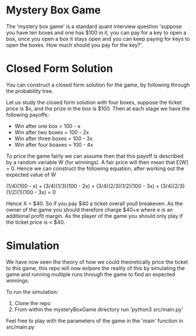 # Mystery Box Game
The 'mystery box game' is a standard quant interview question 'suppose you have ten boxes and one has $100 in it, you can pay for a key to open a box, once you open a box it stays open and you can keep paying for keys to open the boxes. How much should you pay for the key?'.

# Closed Form Solution
You can construct a closed form solution for the game, by following through the probability tree. 

Let us study the closed form solution with four boxes, suppose the ticket price is \$x, and the prize in the box is \$100. Then at each stage we have the following payoffs:
- Win after one box = 100 - x
- Win after two boxes = 100 - 2x
- Win after three boxes = 100 - 3x
- Win after four boaxes = 100 - 4x

To price the game fairly we can assume then that this payoff is described by a random variable W (for winnings). A fair price will then mean that E[W] = 0. Hence we can construct the following equation, after working out the expected value of W

(1/4)(100 - x) + (3/4)(1/3)(100 - 2x) + (3/4)(2/3)(1/2)(100 - 3x) + (3/4)(2/3)(1/2)(1)(100 - 3x) = 0

Hence X = \$40. So if you pay \$40 a ticket overall youll breakeven. As the owner of the game you should therefore charge \$40+e where e is an additional profit margin. As the player of the game you should only play if the ticket price is < \$40.

# Simulation
We have now seen the theory of how we could theoretically price the ticket to this game, this repo will now exlpore the reality of this by simulating the game and running multiple runs through the game to find an expected winnings.

To run the simulation:
1. Clone the repo
2. From within the mysteryBoxGame directory run 'python3 src/main.py'

Feel free to play with the parameters of the game in the 'main' funciton in src/main.py
